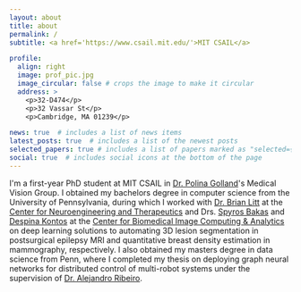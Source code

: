 ```yaml
---
layout: about
title: about
permalink: /
subtitle: <a href='https://www.csail.mit.edu/'>MIT CSAIL</a>

profile:
  align: right
  image: prof_pic.jpg
  image_circular: false # crops the image to make it circular
  address: >
    <p>32-D474</p>
    <p>32 Vassar St</p>
    <p>Cambridge, MA 01239</p>

news: true  # includes a list of news items
latest_posts: true  # includes a list of the newest posts
selected_papers: true # includes a list of papers marked as "selected={true}"
social: true  # includes social icons at the bottom of the page
---
```


I'm a first-year PhD student at MIT CSAIL in [Dr. Polina Golland](https://www.csail.mit.edu/person/polina-golland)'s Medical Vision Group. I obtained my bachelors degree in computer science from the University of Pennsylvania, during which I worked with [Dr. Brian Litt](https://www.med.upenn.edu/apps/faculty/index.php/g324/p6213) at the [Center for Neuroengineering and Therapeutics](https://cnt.upenn.edu/) and Drs. [Spyros Bakas](https://www.med.upenn.edu/cbica/sbakas/) and [Despina Kontos](https://www.med.upenn.edu/apps/faculty/index.php/g275/p8123294) at the [Center for Biomedical Image Computing & Analytics](https://www.med.upenn.edu/cbica/) on deep learning solutions to automating 3D lesion segmentation in postsurgical epilepsy MRI and quantitative breast density estimation in mammography, respectively. I also obtained my masters degree in data science from Penn, where I completed my thesis on deploying graph neural networks for distributed control of multi-robot systems under the supervision of [Dr. Alejandro Ribeiro](https://alelab.seas.upenn.edu/).
